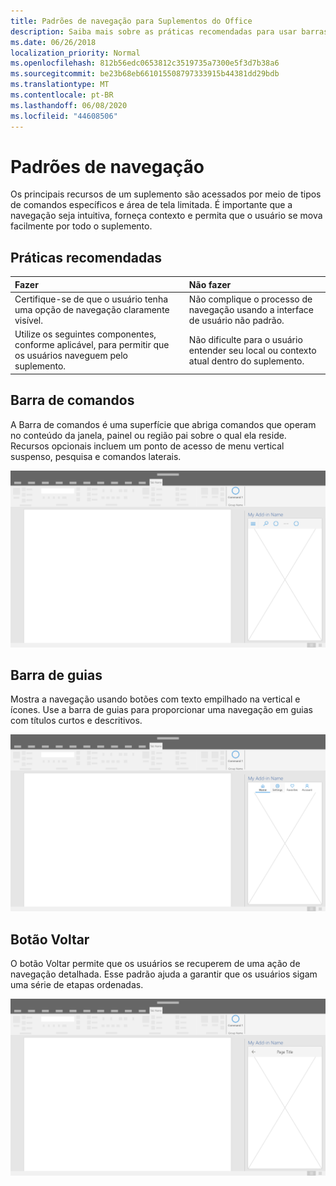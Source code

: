 ```yaml
---
title: Padrões de navegação para Suplementos do Office
description: Saiba mais sobre as práticas recomendadas para usar barras de comandos, barras de guias e botões voltar para projetar a navegação de um suplemento do Office.
ms.date: 06/26/2018
localization_priority: Normal
ms.openlocfilehash: 812b56edc0653812c3519735a7300e5f3d7b38a6
ms.sourcegitcommit: be23b68eb661015508797333915b44381dd29bdb
ms.translationtype: MT
ms.contentlocale: pt-BR
ms.lasthandoff: 06/08/2020
ms.locfileid: "44608506"
---
```

# <a name="navigation-patterns"></a>Padrões de navegação

Os principais recursos de um suplemento são acessados por meio de tipos de comandos específicos e área de tela limitada. É importante que a navegação seja intuitiva, forneça contexto e permita que o usuário se mova facilmente por todo o suplemento.

## <a name="best-practices"></a>Práticas recomendadas

| Fazer    | Não fazer |
| :---- | :---- |
| Certifique-se de que o usuário tenha uma opção de navegação claramente visível. | Não complique o processo de navegação usando a interface de usuário não padrão.
| Utilize os seguintes componentes, conforme aplicável, para permitir que os usuários naveguem pelo suplemento. | Não dificulte para o usuário entender seu local ou contexto atual dentro do suplemento.



## <a name="command-bar"></a>Barra de comandos

A Barra de comandos é uma superfície que abriga comandos que operam no conteúdo da janela, painel ou região pai sobre o qual ela reside. Recursos opcionais incluem um ponto de acesso de menu vertical suspenso, pesquisa e comandos laterais.

![Comandos: especificações para o painel de tarefas da área de trabalho](../images/add-in-command-bar.png)



## <a name="tab-bar"></a>Barra de guias

Mostra a navegação usando botões com texto empilhado na vertical e ícones. Use a barra de guias para proporcionar uma navegação em guias com títulos curtos e descritivos.

![Barra de guias: especificações para o painel de tarefas da área de trabalho](../images/add-in-tab-bar.png)


## <a name="back-button"></a>Botão Voltar

O botão Voltar permite que os usuários se recuperem de uma ação de navegação detalhada. Esse padrão ajuda a garantir que os usuários sigam uma série de etapas ordenadas.  

![Botão Voltar: especificações para o painel de tarefas da área de trabalho](../images/add-in-back-button.png)
